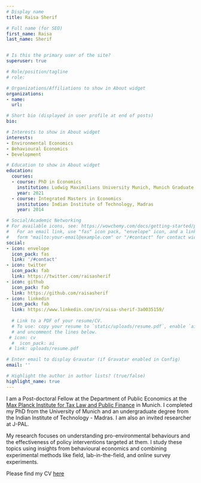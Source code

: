 ```yaml
---
# Display name
title: Raisa Sherif

# Full name (for SEO)
first_name: Raisa
last_name: Sherif


# Is this the primary user of the site?
superuser: true

# Role/position/tagline
# role: 

# Organizations/Affiliations to show in About widget
organizations:
- name: 
  url: 

# Short bio (displayed in user profile at end of posts)
bio: 

# Interests to show in About widget
interests:
- Environmental Economics
- Behavioural Economics
- Development 

# Education to show in About widget
education:
  courses:
  - course: PhD in Economics
    institution: Ludwig Maximilians University Munich, Munich Graduate School of Economics
    year: 2021
  - course: Integrated Masters in Economics
    institution: Indian Institute of Technology, Madras
    year: 2014

# Social/Academic Networking
# For available icons, see: https://wowchemy.com/docs/getting-started/page-builder/#icons
#   For an email link, use "fas" icon pack, "envelope" icon, and a link in the
#   form "mailto:your-email@example.com" or "/#contact" for contact widget.
social:
- icon: envelope
  icon_pack: fas
  link: '/#contact'
- icon: twitter
  icon_pack: fab
  link: https://twitter.com/raisasherif
- icon: github
  icon_pack: fab
  link: https://github.com/raisasherif
- icon: linkedin
  icon_pack: fab
  link: https://www.linkedin.com/in/raisa-sherif-3a0035159/
  
  # Link to a PDF of your resume/CV.
  # To use: copy your resume to `static/uploads/resume.pdf`, enable `ai` icons in `params.yaml`,
  # and uncomment the lines below.
 # icon: cv
  #  icon_pack: ai
 # link: uploads/resume.pdf

# Enter email to display Gravatar (if Gravatar enabled in Config)
email: ''

# Highlight the author in author lists? (true/false)
highlight_name: true
---
```


I am a Post-doctoral Fellow at the Department of Public Economics at the [Max Planck Institute for Tax Law and Public Finance](https://www.tax.mpg.de/en/) in Munich. I completed my PhD from the University of Munich and an undergraduate degree from the Indian Institute of Technology - Madras. I am also an invited researcher at J-PAL.

My research focuses on understanding pro-environmental behaviours and the effectiveness of policy interventions targeted at them. I study these topics using insights from behavioural economics and combining experimental methods like ﬁeld, lab-in-the-ﬁeld, and online survey experiments. 

Please find my CV [here](uploads/resume.pdf)


